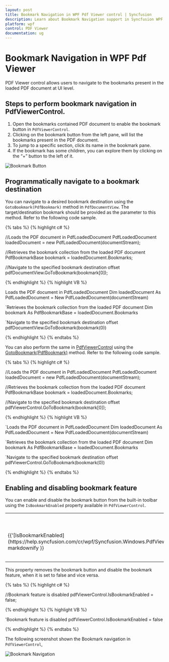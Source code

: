 ```yaml
---
layout: post
title: Bookmark Navigation in WPF Pdf Viewer control | Syncfusion
description: Learn about Bookmark Navigation support in Syncfusion WPF Pdf Viewer control, its elements and more.
platform: wpf
control: PDF Viewer
documentation: ug
---
```


# Bookmark Navigation in WPF Pdf Viewer

PDF Viewer control allows users to navigate to the bookmarks present in the loaded PDF document at UI level. 

## Steps to perform bookmark navigation in PdfViewerControl.

1.	Open the bookmarks contained PDF document to enable the bookmark button in `PdfViewerControl`.
2.	Clicking on the bookmark button from the left pane, will list the bookmarks present in the PDF document.
3.	To jump to a specific section, click its name in the bookmark pane.
4.	If the bookmark has some children, you can explore them by clicking on the “+” button to the left of it.

![Bookmark Button](Bookmark_Navigation_images/Bookmark_Navigation_images2.png)  

## Programmatically navigate to a bookmark destination

You can navigate to a desired bookmark destination using the `GotoBookmark(PdfBookmark)` method in `PdfDocumentView`. The target/destination bookmark should be provided as the parameter to this method. Refer to the following code sample.

{% tabs %}
{% highlight c# %}

//Loads the PDF document in PdfLoadedDocument
PdfLoadedDocument loadedDocument = new PdfLoadedDocument(documentStream);

//Retrieves the bookmark collection from the loaded PDF document
PdfBookmarkBase bookmark = loadedDocument.Bookmarks;

//Navigate to the specified bookmark destination offset
pdfDocumentView.GoToBookmark(bookmark[0]);

{% endhighlight %}
{% highlight VB %}

Loads the PDF document in PdfLoadedDocument
Dim loadedDocument As PdfLoadedDocument = New PdfLoadedDocument(documentStream)

`Retrieves the bookmark collection from the loaded PDF document
Dim bookmark As PdfBookmarkBase = loadedDocument.Bookmarks

`Navigate to the specified bookmark destination offset
pdfDocumentView.GoToBookmark(bookmark(0))

{% endhighlight %}
{% endtabs %}

You can also perform the same in [PdfViewerControl](https://help.syncfusion.com/cr/wpf/Syncfusion.Windows.PdfViewer.PdfViewerControl.html) using the [GotoBookmark(PdfBookmark)](https://help.syncfusion.com/cr/wpf/Syncfusion.Windows.PdfViewer.PdfViewerControl.html#Syncfusion_Windows_PdfViewer_PdfViewerControl_GoToBookmark_Syncfusion_Pdf_Interactive_PdfBookmark_) method. Refer to the following code sample.

{% tabs %}
{% highlight c# %}

//Loads the PDF document in PdfLoadedDocument
PdfLoadedDocument loadedDocument = new PdfLoadedDocument(documentStream);

//Retrieves the bookmark collection from the loaded PDF document
PdfBookmarkBase bookmark = loadedDocument.Bookmarks;

//Navigate to the specified bookmark destination offset
pdfViewerControl.GoToBookmark(bookmark[0]);

{% endhighlight %}
{% highlight VB %}

`Loads the PDF document in PdfLoadedDocument
Dim loadedDocument As PdfLoadedDocument = New PdfLoadedDocument(documentStream)

`Retrieves the bookmark collection from the loaded PDF document
Dim bookmark As PdfBookmarkBase = loadedDocument.Bookmarks

`Navigate to the specified bookmark destination offset
pdfViewerControl.GoToBookmark(bookmark(0))

{% endhighlight %}
{% endtabs %}

## Enabling and disabling bookmark feature

You can enable and disable the bookmark button from the built-in toolbar using the `IsBookmarkEnabled` property available in `PdfViewerControl`.

<table>
<tr>
<th>
Property</th><th>
Action</th></tr>
<tr>
<td>
{{'[IsBookmarkEnabled](https://help.syncfusion.com/cr/wpf/Syncfusion.Windows.PdfViewer.PdfViewerControl.html#Syncfusion_Windows_PdfViewer_PdfViewerControl_IsBookmarkEnabled)'| markdownify }}</td><td>
Enables or disables the bookmark feature.</td></tr>
</table>

This property removes the bookmark button and disable the bookmark feature, when it is set to false and vice versa.

{% tabs %}
{% highlight c# %}

//Bookmark feature is disabled
pdfViewerControl.IsBookmarkEnabled = false;

{% endhighlight %}
{% highlight VB %}

'Bookmark feature is disabled
pdfViewerControl.IsBookmarkEnabled = false

{% endhighlight %}
{% endtabs %}

The following screenshot shown the Bookmark navigation in `PdfViewerControl`,

![Bookmark Navigation](Bookmark_Navigation_images/Bookmark_Navigation_images1.png)
